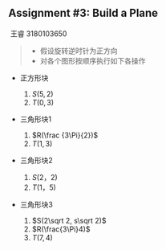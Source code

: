 ## Assignment #3: Build a Plane

​																											王睿 3180103650

> - 假设旋转逆时针为正方向
> - 对各个图形按顺序执行如下各操作

- 正方形块
  1. $S(5,2)$
  2. $T(0,3)$

- 三角形块1

  1. $R(\frac {3\Pi}{2})$
  2. $T(1,3)$

- 三角形块2

  1. $S(2，2)$
  2. $T(1，5)$

- 三角形块3

  1. $S(2\sqrt 2, s\sqrt 2)$
  2. $R(\frac{3\Pi}4)$
  3. $T(7,4)$

  